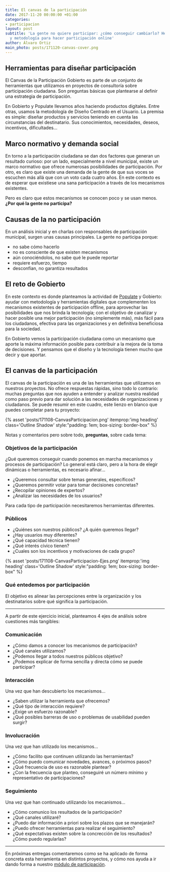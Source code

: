 ```yaml
---
title: El canvas de la participación
date: 2017-11-20 00:00:00 +01:00
categories:
- participacion
layout: post
subtitle: 'La gente no quiere participar: ¿cómo conseguir cambiarlo? Herramientas
  y metodología para hacer participación online'
author: Álvaro Ortiz
main_photo: posts/171120-canvas-cover.png
---
```


## Herramientas para diseñar participación

El Canvas de la Participación Gobierto es parte de un conjunto de herramientas que utilizamos en proyectos de consultoría  sobre participación ciudadana. Son preguntas básicas que plantearse al definir una estrategia de participación.

En Gobierto y Populate llevamos años haciendo productos digitales. Entre otras, usamos la metodología de Diseño Centrado en el Usuario. La premisa es simple: diseñar productos y servicios teniendo en cuenta las circunstancias del destinatario. Sus conocimientos, necesidades, deseos, incentivos, dificultades...

## Marco normativo y demanda social

En torno a la participación ciudadana se dan dos factores que generan un resultado curioso: por un lado, especialmente a nivel municipal, existe un marco normativo que ofrece numerosas posibilidades de participación. Por otro, es claro que existe una demanda de la gente de que sus voces se escuchen más allá que con un voto cada cuatro años. En este contexto es de esperar que existiese una sana participación a través de los mecanismos existentes.

Pero es claro que estos mecanismos se conocen poco y se usan menos. **¿Por qué la gente no participa?**


## Causas de la no participación

En un análisis inicial y en charlas con responsables de participación municipal, surgen unas causas principales. La gente no participa porque:

* no sabe cómo hacerlo
* no es consciente de que existen mecanismos
* aún conociéndolos, no sabe qué le puede reportar
* requiere esfuerzo, tiempo
* desconfían, no garantiza resultados


## El reto de Gobierto

En este contexto es donde planteamos la actividad de [Populate](http://populate.tools) y Gobierto: ayudar con metodología y herramientas digitales que complementen los mecanismos existentes de participación offline, para aprovechar las posibilidades que nos brinda la tecnología; con el objetivo de canalizar y hacer posible una mejor participación (no simplemente más), más fácil para los ciudadanos, efectiva para las organizaciones y en definitiva beneficiosa para la sociedad.

En Gobierto vemos la participación ciudadana como un mecanismo que aporte la máxima información posible para contribuir a la mejora de la toma de decisiones. Y pensamos que el diseño y la tecnología tienen mucho que decir y que aportar.


## El canvas de la participación

El canvas de la participación es una de las herramientas que utilizamos en nuestros proyectos. No ofrece respuestas rápidas, sino todo lo contrario: muchas preguntas que nos ayuden a entender y analizar nuestra realidad como paso previo para dar solución a las necesidades de organizaciones y ciudadanos. Se puede resumir en este cuadro, este lienzo en blanco que puedes completar para tu proyecto:

{% asset 'posts/171108-CanvasParticipacion.png' itemprop:'img heading' class='Outline Shadow' style:"padding\: 1em; box-sizing\: border-box" %}

Notas y comentarios pero sobre todo, **preguntas**, sobre cada tema:

### Objetivos de la participación

¿Qué queremos conseguir cuando ponemos en marcha mecanismos y procesos de participación? Lo general está claro, pero a la hora de elegir dinámicas o herramientas, es necesario afinar...

* ¿Queremos consultar sobre temas generales, específicos?
* ¿Queremos permitir votar para tomar decisiones concretas?
* ¿Recopilar opiniones de expertos?
* ¿Analizar las necesidades de los usuarios?

Para cada tipo de participación necesitaremos herramientas diferentes.


### Públicos

* ¿Quiénes son nuestros públicos? ¿A quién queremos llegar?
* ¿Hay usuarios muy diferentes?
* ¿Qué capacidad técnica tienen?
* ¿Qué interés cívico tienen?
* ¿Cuales son los incentivos y motivaciones de cada grupo?

{% asset 'posts/171108-CanvasParticipacion-Ejes.png' itemprop:'img heading' class='Outline Shadow' style:"padding\: 1em; box-sizing\: border-box" %}

### Qué entedemos por participación

El objetivo es alinear las percepciones entre la organización y los destinatarios sobre qué significa la participación.

---

A partir de este ejercicio inicial, planteamos 4 ejes de análisis sobre cuestiones más tangibles:

### Comunicación

* ¿Cómo damos a conocer los mecanismos de participación?
* ¿Qué canales utilizamos?
* ¿Podemos llegar a todos nuestros públicos objetivo?
* ¿Podemos explicar de forma sencilla y directa cómo se puede participar?

### Interacción

Una vez que han descubierto los mecanismos...

* ¿Saben utilizar la herramienta que ofrecemos?
* ¿Qué tipo de interacción requiere?
* ¿Exige un esfuerzo razonable?
* ¿Qué posibles barreras de uso o problemas de usabilidad pueden surgir?


### Involucración

Una vez que han utilizado los mecanismos...

* ¿Cómo facilito que continuen utilizando las herramientas?
* ¿Cómo puedo comunicar novedades, avances, o próximos pasos?
* ¿Qué frecuencia de uso es razonable plantear?
* ¿Con la frecuencia que planteo, conseguiré un número mínimo y representativo de participaciones?


### Seguimiento

Una vez que han continuado utilizando los mecanismos...

* ¿Cómo comunico los resultados de la participación?
* ¿Qué canales utilizaré?
* ¿Puedo dar información a priori sobre los plazos que se manejarán?
* ¿Puedo ofrecer herramientas para realizar el seguimiento?
* ¿Qué expectativas existen sobre la concrección de los resultados? ¿Cómo puedo regularlas?

---

En próximas entregas comentaremos como se ha aplicado de forma concreta esta herramienta en distintos proyectos, y cómo nos ayuda a ir dando forma a nuestro [módulo de participación](/modulos/participacion/).
